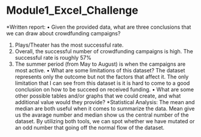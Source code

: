 # Module1_Excel_Challenge
*Written report: 
•	Given the provided data, what are three conclusions that we can draw about crowdfunding campaigns?
1.	Plays/Theater has the most successful rate.
2.	Overall, the successful number of crowdfunding campaigns is high. The successful rate is roughly 57%
3.	The summer period (from May to August) is when the campaigns are most active.
•	What are some limitations of this dataset?
The dataset represents only the outcome but not the factors that affect it. The only limitation that I can see from this dataset is it is hard to come to a good conclusion on how to be succeed on received funding.
•	What are some other possible tables and/or graphs that we could create, and what additional value would they provide?
*Statistical Analysis:
The mean and median are both useful when it comes to summarize the data. Mean give us the avarage number and median show us the central number of the dataset. By utilizing both tools, we can spot whether we have mutated or an odd number that going off the normal flow of the dataset.  
